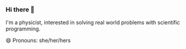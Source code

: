 ### Hi there 👋

I'm a physicist, interested in solving real world problems with scientific programming.

😄 Pronouns: she/her/hers

<!--
currently working as a research software engineer at [The Section for Meteorology and Oceanography (MetOs)](https://www.mn.uio.no/geo/english/about/organisation/metos/) at the University of Oslo.  

- 🌱 I’m currently learning how to contribute to the [Earth System Community Modeling Portal](https://github.com/ESCOMP)
- 😄 Pronouns: she/her/hers

<!--
**sunnivin/sunnivin** is a ✨ _special_ ✨ repository because its `README.md` (this file) appears on your GitHub profile.

Here are some ideas to get you started:

- 🔭 I’m currently working on ...
- 🌱 I’m currently learning ...
- 👯 I’m looking to collaborate on ...
- 🤔 I’m looking for help with ...
- 💬 Ask me about ...
- 📫 How to reach me: ...
- 😄 Pronouns: ...
- ⚡ Fun fact: ...
-->
